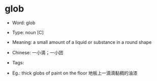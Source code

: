 # glob

- Word: glob

- Type: noun [C]
- Meaning: a small amount of a liquid or substance in a round shape
- Chinese: 一小滴；一小团
- Tags: 
- Eg.: thick globs of paint on the floor 地板上一滴滴黏稠的油漆

